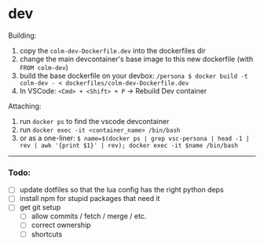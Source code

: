 # dev

Building:
1. copy the `colm-dev-Dockerfile.dev` into the dockerfiles dir
2. change the main devcontainer's base image to this new dockerfile (with `FROM colm-dev`)
3. build the base dockerfile on your devbox: `/persona $ docker build -t colm-dev - < dockerfiles/colm-dev-Dockerfile.dev`
4. In VSCode: `<Cmd> + <Shift> + P` -> Rebuild Dev container

Attaching:
1. run `docker ps` to find the vscode devcontainer
2. run `docker exec -it <container_name> /bin/bash`
3. or as a one-liner: `$ name=$(docker ps | grep vsc-persona | head -1 | rev | awk '{print $1}' | rev); docker exec -it $name /bin/bash`

---
### Todo:
- [ ] update dotfiles so that the lua config has the right python deps
- [ ] install npm for stupid packages that need it
- [ ] get git setup
	- [ ] allow commits / fetch / merge / etc.
	- [ ] correct ownership
	- [ ] shortcuts
